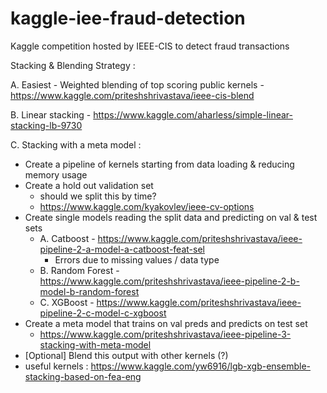 # kaggle-iee-fraud-detection
Kaggle competition hosted by IEEE-CIS to detect fraud transactions

Stacking & Blending Strategy :

A. Easiest - Weighted blending of top scoring public kernels - https://www.kaggle.com/priteshshrivastava/ieee-cis-blend

B. Linear stacking - https://www.kaggle.com/aharless/simple-linear-stacking-lb-9730

C. Stacking with a meta model :
  - Create a pipeline of kernels starting from data loading & reducing memory usage
  - Create a hold out validation set 
    - should we split this by time?
    - https://www.kaggle.com/kyakovlev/ieee-cv-options
  - Create single models reading the split data and predicting on val & test sets
    - A. Catboost - https://www.kaggle.com/priteshshrivastava/ieee-pipeline-2-a-model-a-catboost-feat-sel
      - Errors due to missing values / data type
    - B. Random Forest - https://www.kaggle.com/priteshshrivastava/ieee-pipeline-2-b-model-b-random-forest
    - C. XGBoost - https://www.kaggle.com/priteshshrivastava/ieee-pipeline-2-c-model-c-xgboost
  - Create a meta model that trains on val preds and predicts on test set
    - https://www.kaggle.com/priteshshrivastava/ieee-pipeline-3-stacking-with-meta-model
  - [Optional] Blend this output with other kernels (?)
  - useful kernels : https://www.kaggle.com/yw6916/lgb-xgb-ensemble-stacking-based-on-fea-eng
  

  
